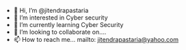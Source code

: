 - 👋 Hi, I’m @jitendrapastaria
- 👀 I’m interested in Cyber security
- 🌱 I’m currently learning Cyber Security
- 💞️ I’m looking to collaborate on....
- 📫 How to reach me... mailto: jitendrapastaria@yahoo.com

<!---
jitendrapastaria/jitendrapastaria is a ✨ special ✨ repository because its `README.md` (this file) appears on your GitHub profile.
You can click the Preview link to take a look at your changes.
--->
